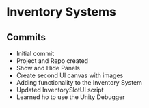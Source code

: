 # Inventory Systems

## Commits

* Initial commit
* Project and Repo created
* Show and Hide Panels
* Create second UI canvas with images
* Adding functionality to the Inventory System
* Updated InventorySlotUI script
* Learned ho to use the Unity Debugger